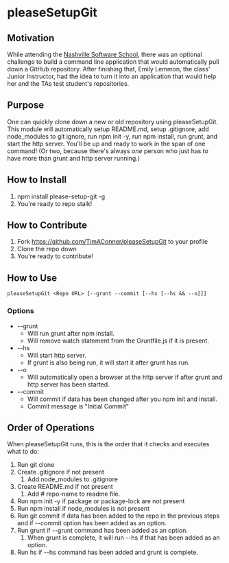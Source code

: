 # pleaseSetupGit
## Motivation
While attending the [Nashville Software School](http://nashvillesoftwareschool.com/), there was an optional challenge to build a command line application that would automatically pull down a GitHub repository.  After finishing that, Emily Lemmon, the class' Junior Instructor, had the idea to turn it into an application that would help her and the TAs test student's repositories.  
## Purpose
One can quickly clone down a new or old repository using pleaseSetupGit.  This module will automatically setup README.md, setup .gitignore, add node_modules to git ignore, run npm init -y, run npm install, run grunt, and start the http server.  You'll be up and ready to work in the span of one command!  (Or two, because there's always  *one* person who just has to have more than grunt and http server running.)
## How to Install
1. npm install please-setup-git -g
1. You're ready to repo stalk!

## How to Contribute
1. Fork https://github.com/TimAConner/pleaseSetupGit to your profile
1. Clone the repo down
1. You're ready to contribute!

## How to Use
```
pleaseSetupGit <Repo URL> [--grunt --commit [--hs [--hs && --o]]]
```
### Options
* --grunt 
    * Will run grunt after npm install.
    * Will remove watch statement from the Gruntfile.js if it is present.
* --hs
    * Will start http server. 
    * If grunt is also being run, it will start it after grunt has run.
* --o
    * Will automatically open a browser at the http server if after grunt and http server has been started.
* --commit
    * Will commit if data has been changed after you npm init and install.
    * Commit message is "Initial Commit"

## Order of Operations
When pleaseSetupGit runs, this is the order that it checks and executes what to do:
1. Run git clone
1. Create .gitignore if not present
    1. Add node_modules to .gitignore 
1. Create README.md if not present
    1. Add # repo-name to readme file.
1. Run npm init -y if package or package-lock are not present
1. Run npm install if node_modules is not present
1. Run git commit if data has been added to the repo in the previous steps and if --commit option has been added as an option.
1. Run grunt if --grunt command has been added as an option.
    1. When grunt is complete, it will run --hs if that has been added as an option.
1. Run hs if --hs command has been added and grunt is complete.
